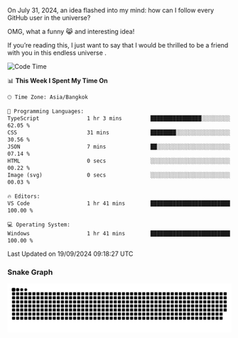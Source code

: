 On July 31, 2024, an idea flashed into my mind: how can I follow every GitHub user in the universe?

OMG, what a funny 😹 and interesting idea!

If you’re reading this, I just want to say that I would be thrilled to be a friend with you in this endless universe . 


<!--START_SECTION:waka-->
![Code Time](http://img.shields.io/badge/Code%20Time-14%20hrs%2025%20mins-blue)

📊 **This Week I Spent My Time On** 

```text
🕑︎ Time Zone: Asia/Bangkok

💬 Programming Languages: 
TypeScript               1 hr 3 mins         ████████████████░░░░░░░░░   62.05 % 
CSS                      31 mins             ████████░░░░░░░░░░░░░░░░░   30.56 % 
JSON                     7 mins              ██░░░░░░░░░░░░░░░░░░░░░░░   07.14 % 
HTML                     0 secs              ░░░░░░░░░░░░░░░░░░░░░░░░░   00.22 % 
Image (svg)              0 secs              ░░░░░░░░░░░░░░░░░░░░░░░░░   00.03 % 

🔥 Editors: 
VS Code                  1 hr 41 mins        █████████████████████████   100.00 % 

💻 Operating System: 
Windows                  1 hr 41 mins        █████████████████████████   100.00 % 
```


 Last Updated on 19/09/2024 09:18:27 UTC
<!--END_SECTION:waka-->

### Snake Graph
![snake graph](https://github.com/tqlucitvn/tqlucitvn/blob/snake-graph-output/github-contribution-grid-snake.svg)
